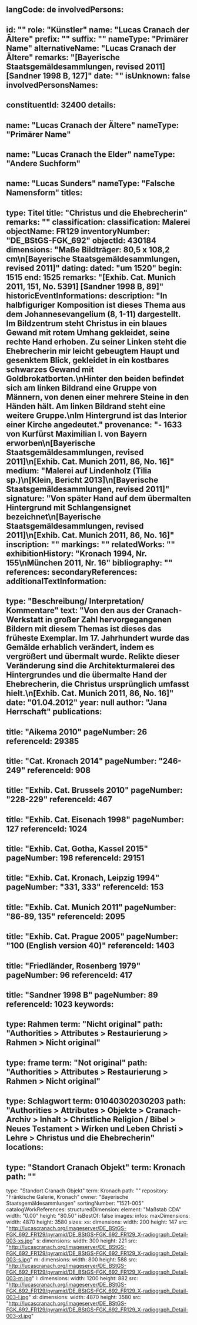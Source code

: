 langCode: de
involvedPersons: 
 - 
   id: ""
  role: "Künstler"
  name: "Lucas Cranach der Ältere"
  prefix: ""
  suffix: ""
  nameType: "Primärer Name"
  alternativeName: "Lucas Cranach der Ältere"
  remarks: "[Bayerische Staatsgemäldesammlungen, revised 2011] [Sandner 1998 B, 127]"
  date: ""
  isUnknown: false
involvedPersonsNames: 
 - 
   constituentId: 32400
  details: 
   - 
   name: "Lucas Cranach der Ältere"
    nameType: "Primärer Name"
   - 
   name: "Lucas Cranach the Elder"
    nameType: "Andere Suchform"
   - 
   name: "Lucas Sunders"
    nameType: "Falsche Namensform"
titles: 
 - 
   type: Titel
  title: "Christus und die Ehebrecherin"
  remarks: ""
classification: 
 classification: Malerei
objectName: FR129
inventoryNumber: "DE_BStGS-FGK_692"
objectId: 430184
dimensions: "Maße Bildträger: 80,5 x 108,2 cm\n[Bayerische Staatsgemäldesammlungen, revised 2011]"
dating: 
 dated: "um 1520"
 begin: 1515
 end: 1525
 remarks: "[Exhib. Cat. Munich 2011, 151, No. 5391] [Sandner 1998 B, 89]"
 historicEventInformations: 
description: "In halbfiguriger Komposition ist dieses Thema aus dem Johannesevangelium (8, 1-11) dargestellt. Im Bildzentrum steht Christus in ein blaues Gewand mit rotem Umhang gekleidet, seine rechte Hand erhoben. Zu seiner Linken steht die Ehebrecherin mir leicht gebeugtem Haupt und gesenktem Blick, gekleidet in ein kostbares schwarzes Gewand mit Goldbrokatborten.\nHinter den beiden befindet sich am linken Bildrand eine Gruppe von Männern, von denen einer mehrere Steine in den Händen hält. Am linken Bildrand steht eine weitere Gruppe.\nIm Hintergrund ist das Interior einer Kirche angedeutet."
provenance: "- 1633 von Kurfürst Maximilian I. von Bayern erworben\n[Bayerische Staatsgemäldesammlungen, revised 2011]\n[Exhib. Cat. Munich 2011, 86, No. 16]"
medium: "Malerei auf Lindenholz (Tilia sp.)\n[Klein, Bericht 2013]\n[Bayerische Staatsgemäldesammlungen, revised 2011]"
signature: "Von später Hand auf dem übermalten Hintergrund mit Schlangensignet bezeichnet\n[Bayerische Staatsgemäldesammlungen, revised 2011]\n[Exhib. Cat. Munich 2011, 86, No. 16]"
inscription: ""
markings: ""
relatedWorks: ""
exhibitionHistory: "Kronach 1994, Nr. 155\nMünchen 2011, Nr. 16"
bibliography: ""
references: 
secondaryReferences: 
additionalTextInformation: 
 - 
   type: "Beschreibung/ Interpretation/ Kommentare"
  text: "Von den aus der Cranach-Werkstatt in großer Zahl hervorgegangenen Bildern mit diesem Themas ist dieses das früheste Exemplar. Im 17. Jahrhundert wurde das Gemälde erhablich verändert, indem es vergrößert und übermalt wurde. Relikte dieser Veränderung sind die Architekturmalerei des Hintergrundes und die übermalte Hand der Ehebrecherin, die Christus ursprünglich umfasst hielt.\n[Exhib. Cat. Munich 2011, 86, No. 16]"
  date: "01.04.2012"
  year: null
  author: "Jana Herrschaft"
publications: 
 - 
   title: "Aikema 2010"
  pageNumber: 26
  referenceId: 29385
 - 
   title: "Cat. Kronach 2014"
  pageNumber: "246-249"
  referenceId: 908
 - 
   title: "Exhib. Cat. Brussels 2010"
  pageNumber: "228-229"
  referenceId: 467
 - 
   title: "Exhib. Cat. Eisenach 1998"
  pageNumber: 127
  referenceId: 1024
 - 
   title: "Exhib. Cat. Gotha, Kassel 2015"
  pageNumber: 198
  referenceId: 29151
 - 
   title: "Exhib. Cat. Kronach, Leipzig 1994"
  pageNumber: "331, 333"
  referenceId: 153
 - 
   title: "Exhib. Cat. Munich 2011"
  pageNumber: "86-89, 135"
  referenceId: 2095
 - 
   title: "Exhib. Cat. Prague 2005"
  pageNumber: "100 (English version 40)"
  referenceId: 1403
 - 
   title: "Friedländer, Rosenberg 1979"
  pageNumber: 96
  referenceId: 417
 - 
   title: "Sandner 1998 B"
  pageNumber: 89
  referenceId: 1023
keywords: 
 - 
   type: Rahmen
  term: "Nicht original"
  path: "Authorities > Attributes > Restaurierung > Rahmen > Nicht original"
 - 
   type: frame
  term: "Not original"
  path: "Authorities > Attributes > Restaurierung > Rahmen > Nicht original"
 - 
   type: Schlagwort
  term: 01040302030203
  path: "Authorities > Attributes > Objekte > Cranach-Archiv > Inhalt > Christliche Religion / Bibel > Neues Testament > Wirken und Leben Christi > Lehre > Christus und die Ehebrecherin"
locations: 
 - 
   type: "Standort Cranach Objekt"
  term: Kronach
  path: ""
 - 
   type: "Standort Cranach Objekt"
  term: Kronach
  path: ""
repository: "Fränkische Galerie, Kronach"
owner: "Bayerische Staatsgemäldesammlungen"
sortingNumber: "1521-005"
catalogWorkReferences: 
structuredDimension: 
 element: "Maßstab CDA"
 width: "0.00"
 height: "80.50"
isBestOf: false
images: 
 infos: 
  maxDimensions: 
   width: 4870
   height: 3580
 sizes: 
  xs: 
   dimensions: 
    width: 200
    height: 147
   src: "http://lucascranach.org/imageserver/DE_BStGS-FGK_692_FR129/pyramid/DE_BStGS-FGK_692_FR129_X-radiograph_Detail-003-xs.jpg"
  s: 
   dimensions: 
    width: 300
    height: 221
   src: "http://lucascranach.org/imageserver/DE_BStGS-FGK_692_FR129/pyramid/DE_BStGS-FGK_692_FR129_X-radiograph_Detail-003-s.jpg"
  m: 
   dimensions: 
    width: 800
    height: 588
   src: "http://lucascranach.org/imageserver/DE_BStGS-FGK_692_FR129/pyramid/DE_BStGS-FGK_692_FR129_X-radiograph_Detail-003-m.jpg"
  l: 
   dimensions: 
    width: 1200
    height: 882
   src: "http://lucascranach.org/imageserver/DE_BStGS-FGK_692_FR129/pyramid/DE_BStGS-FGK_692_FR129_X-radiograph_Detail-003-l.jpg"
  xl: 
   dimensions: 
    width: 4870
    height: 3580
   src: "http://lucascranach.org/imageserver/DE_BStGS-FGK_692_FR129/pyramid/DE_BStGS-FGK_692_FR129_X-radiograph_Detail-003-xl.jpg"